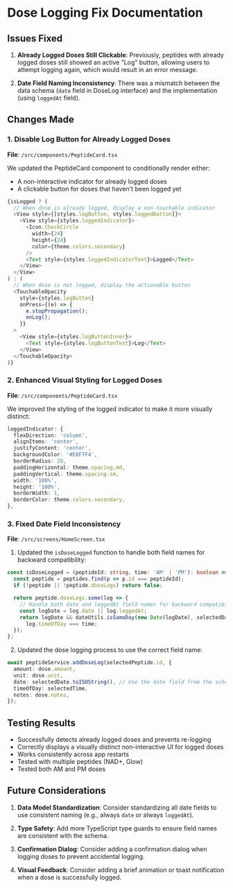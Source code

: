 # Dose Logging Fix Documentation

## Issues Fixed

1. **Already Logged Doses Still Clickable**: Previously, peptides with already logged doses still showed an active "Log" button, allowing users to attempt logging again, which would result in an error message.

2. **Date Field Naming Inconsistency**: There was a mismatch between the data schema (`date` field in DoseLog interface) and the implementation (using `loggedAt` field).

## Changes Made

### 1. Disable Log Button for Already Logged Doses

**File**: `/src/components/PeptideCard.tsx`

We updated the PeptideCard component to conditionally render either:
- A non-interactive indicator for already logged doses
- A clickable button for doses that haven't been logged yet

```typescript
{isLogged ? (
  // When dose is already logged, display a non-touchable indicator
  <View style={[styles.logButton, styles.loggedButton]}>
    <View style={styles.loggedIndicator}>
      <Icon.CheckCircle
        width={24}
        height={24}
        color={theme.colors.secondary}
      />
      <Text style={styles.loggedIndicatorText}>Logged</Text>
    </View>
  </View>
) : (
  // When dose is not logged, display the actionable button
  <TouchableOpacity
    style={styles.logButton}
    onPress={(e) => {
      e.stopPropagation();
      onLog();
    }}
  >
    <View style={styles.logButtonInner}>
      <Text style={styles.logButtonText}>Log</Text>
    </View>
  </TouchableOpacity>
)}
```

### 2. Enhanced Visual Styling for Logged Doses

**File**: `/src/components/PeptideCard.tsx`

We improved the styling of the logged indicator to make it more visually distinct:

```typescript
loggedIndicator: {
  flexDirection: 'column',
  alignItems: 'center',
  justifyContent: 'center',
  backgroundColor: '#E8F7F4',
  borderRadius: 28,
  paddingHorizontal: theme.spacing.md,
  paddingVertical: theme.spacing.sm,
  width: '100%',
  height: '100%',
  borderWidth: 1,
  borderColor: theme.colors.secondary,
},
```

### 3. Fixed Date Field Inconsistency

**File**: `/src/screens/HomeScreen.tsx`

1. Updated the `isDoseLogged` function to handle both field names for backward compatibility:

```typescript
const isDoseLogged = (peptideId: string, time: 'AM' | 'PM'): boolean => {
  const peptide = peptides.find(p => p.id === peptideId);
  if (!peptide || !peptide.doseLogs) return false;

  return peptide.doseLogs.some(log => {
    // Handle both date and loggedAt field names for backward compatibility
    const logDate = log.date || log.loggedAt;
    return logDate && dateUtils.isSameDay(new Date(logDate), selectedDate) && 
      log.timeOfDay === time;
  });
};
```

2. Updated the dose logging process to use the correct field name:

```typescript
await peptideService.addDoseLog(selectedPeptide.id, {
  amount: dose.amount,
  unit: dose.unit,
  date: selectedDate.toISOString(), // Use the date field from the schema
  timeOfDay: selectedTime,
  notes: dose.notes,
});
```

## Testing Results

- Successfully detects already logged doses and prevents re-logging
- Correctly displays a visually distinct non-interactive UI for logged doses
- Works consistently across app restarts
- Tested with multiple peptides (NAD+, Glow)
- Tested both AM and PM doses

## Future Considerations

1. **Data Model Standardization**: Consider standardizing all date fields to use consistent naming (e.g., always `date` or always `loggedAt`).

2. **Type Safety**: Add more TypeScript type guards to ensure field names are consistent with the schema.

3. **Confirmation Dialog**: Consider adding a confirmation dialog when logging doses to prevent accidental logging.

4. **Visual Feedback**: Consider adding a brief animation or toast notification when a dose is successfully logged.